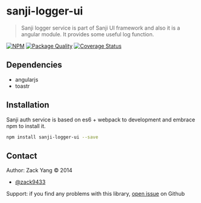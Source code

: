 # sanji-logger-ui
> Sanji logger service is part of Sanji UI framework and also it is a angular
module. It provides some useful log function.

[sanji-logger-ui-icon]: https://nodei.co/npm/sanji-logger-ui.png?downloads=true
[sanji-logger-ui-url]: https://npmjs.org/package/sanji-logger-ui
[quality-badge]: http://npm.packagequality.com/badge/sanji-logger-ui.png
[quality-url]: http://packagequality.com/#?package=sanji-logger-ui
[sanji-logger-ui-coverage-image]: https://coveralls.io/repos/Sanji-IO/sanji-logger-ui/badge.svg?branch=master&service=github
[sanji-logger-ui-coverage-url]: https://coveralls.io/github/Sanji-IO/sanji-logger-ui?branch=master
[![NPM][sanji-logger-ui-icon]][sanji-logger-ui-url]
[![Package Quality][quality-badge]][quality-url]
[![Coverage Status][sanji-logger-ui-coverage-image]][sanji-logger-ui-coverage-url]

## Dependencies
- angularjs
- toastr

## Installation
Sanji auth service is based on es6 + webpack to development and embrace npm to
install it.

```sh
npm install sanji-logger-ui --save
```

## Contact

Author: Zack Yang &copy; 2014

* [@zack9433](https://twitter.com/zack9433)

Support: if you find any problems with this library,
[open issue](https://github.com/Sanji-IO/sanji-logger-ui/issues) on Github

